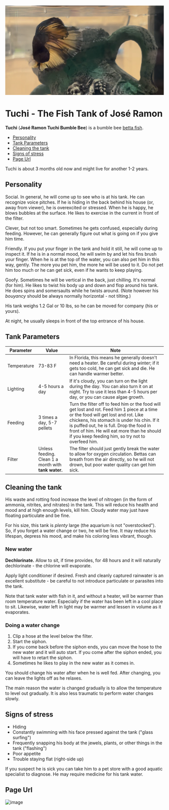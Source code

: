 ![](tuchibee.png)

# Tuchi - The Fish Tank of José Ramon

**Tuchi** (**José Ramon Tuchi Bumble Bee**) is a bumble bee [betta fish](https://en.wikipedia.org/wiki/Siamese_fighting_fish).

  - [Personality](#personality)
  - [Tank Parameters](#tank-parameters)
  - [Cleaning the tank](#cleaning-the-tank)
  - [Signs of stress](#signs-of-stress)
  - [Page Url](#page-url)

Tuchi is about 3 months old now and might live for another 1-2 years.

## Personality

Social. In general, he will come up to see who is at his tank. He can recognize voice pitches. If he is hiding in the back behind his house (or, away from viewer), he is overexcited or stressed. When he is happy, he blows bubbles at the surface. He likes to exercise in the current in front of the filter.

Clever, but not too smart. Sometimes he gets confused, especially during feeding. However, he can generally figure out what is going on if you give him time.

Friendly. If you put your finger in the tank and hold it still, he will come up to inspect it. If he is in a normal mood, he will swim by and let his fins brush your finger. When he is at the top of the water, you can also pet him in this way, gently. The more you pet him, the more he will be used to it. Do not pet him too much or he can get sick, even if he wants to keep playing.

Goofy. Sometimes he will be vertical in the back, just chilling. It's normal (for him). He likes to twist his body up and down and flop around his tank. He does spins and somersaults while he twists around. (Note however his *bouyancy* should be always normally horizontal - not tilting.)

His tank weighs 1.2 Gal or 10 lbs, so he can be moved for company (his or yours).

At night, he usually sleeps in front of the top entrance of his house.

## Tank Parameters

| Parameter | Value | Note |
| ---- | ---- | ---- |
| Temperature | 73-83 F | In Florida, this means he generally doesn't need a heater. Be careful during winter; if it gets too cold, he can get sick and die. He can handle warmer better.|
| Lighting | 4-5 hours a day | If it's cloudy, you can turn on the light during the day. You can also turn it on at night. Try to use it less than 4-5 hours per day, or you can cause algae growth. |
| Feeding | 3 times a day, 5-7 pellets | Turn the filter off to feed him or the food will get lost and rot. Feed him 1 piece at a time or the food will get lost and rot. Like chickens, his stomach is under his chin. If it is puffed out, he is full. Drop the food in front of him. He will eat more than he should if you keep feeding him, so try not to overfeed him. |
| Filter | Unless feeding. Clean 1 a month with **tank water.** | The filter should just gently break the water to allow for oxygen circulation. Bettas can breath from the air directly, so he will not drown, but poor water quality can get him sick.|

## Cleaning the tank

His waste and rotting food increase the level of nitrogen (in the form of ammonia, nitrites, and nitrates) in the tank. This will reduce his health and mood and at high enough levels, kill him. Cloudy water may just have floating particulate and be fine.

For his size, this tank is *plenty* large (the aquarium is not "overstocked"). So, if you forget a water change or two, he will be fine. It may reduce his lifespan, depress his mood, and make his coloring less vibrant, though.

### New water

**Dechlorinate.** Allow to sit, if time provides, for 48 hours and it will naturally dechlorinate - the chlorine will evaporate.

Apply light conditioner if desired. Fresh and cleanly captured rainwater is an excellent substitute - be careful to not introduce particulate or parasites into the tank.

Note that tank water with fish in it, and without a heater, will be warmer than room temperature water. Especially if the water has been left in a cool place to sit. Likewise, water left in light may be warmer and lessen in volume as it evaporates.

### Doing a water change

1. Clip a hose at the level below the filter.
1. Start the siphon.
1. If you come back before the siphon ends, you can move the hose to the new water and it will auto start. If you come after the siphon ended, you will have to retart the siphon.
1. Sometimes he likes to play in the new water as it comes in.

You should change his water after when he is well fed. After changing, you can leave the lights off as he relaxes.

The main reason the water is changed gradually is to allow the temperature to level out gradually. It is also less traumatic to perform water changes slowly.

## Signs of stress

* Hiding
* Constantly swimming with his face pressed against the tank ("glass surfing")
* Frequently snapping his body at the jewels, plants, or other things in the tank ("flashing")
* Poor appetite
* Trouble staying flat (right-side up)

If you suspect he is sick you can take him to a pet store with a good aquatic specialist to diagnose. He may require medicine for his tank water.

## Page Url

![image](https://github.com/mercarey/tuchi/assets/110875472/9570713c-cecf-43b3-8906-a75856eb8843)


